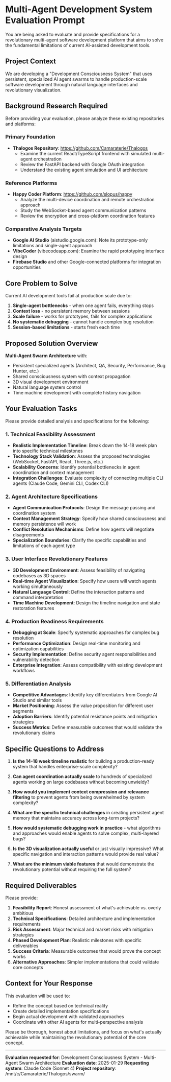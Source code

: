 # Multi-Agent Development System Evaluation Prompt

You are being asked to evaluate and provide specifications for a revolutionary multi-agent software development platform that aims to solve the fundamental limitations of current AI-assisted development tools.

## Project Context

We are developing a "Development Consciousness System" that uses persistent, specialized AI agent swarms to handle production-scale software development through natural language interfaces and revolutionary visualization.

## Background Research Required

Before providing your evaluation, please analyze these existing repositories and platforms:

### Primary Foundation
- **Thalogos Repository**: https://github.com/Camaraterie/Thalogos
  - Examine the current React/TypeScript frontend with simulated multi-agent orchestration
  - Review the FastAPI backend with Google OAuth integration
  - Understand the existing agent simulation and UI architecture

### Reference Platforms
- **Happy Coder Platform**: https://github.com/slopus/happy
  - Analyze the multi-device coordination and remote orchestration approach
  - Study the WebSocket-based agent communication patterns
  - Review the encryption and cross-platform coordination features

### Comparative Analysis Targets
- **Google AI Studio** (aistudio.google.com): Note its prototype-only limitations and single-agent approach
- **VibeCoder** (vibecodeapp.com): Examine the rapid prototyping interface design
- **Firebase Studio** and other Google-connected platforms for integration opportunities

## Core Problem to Solve

Current AI development tools fail at production scale due to:
1. **Single-agent bottlenecks** - when one agent fails, everything stops
2. **Context loss** - no persistent memory between sessions
3. **Scale failure** - works for prototypes, fails for complex applications
4. **No systematic debugging** - cannot handle complex bug resolution
5. **Session-based limitations** - starts fresh each time

## Proposed Solution Overview

**Multi-Agent Swarm Architecture** with:
- Persistent specialized agents (Architect, QA, Security, Performance, Bug Hunter, etc.)
- Shared consciousness system with context propagation
- 3D visual development environment
- Natural language system control
- Time machine development with complete history navigation

## Your Evaluation Tasks

Please provide detailed analysis and specifications for the following:

### 1. Technical Feasibility Assessment
- **Realistic Implementation Timeline**: Break down the 14-18 week plan into specific technical milestones
- **Technology Stack Validation**: Assess the proposed technologies (WebSocket, FastAPI, React, Three.js, etc.)
- **Scalability Concerns**: Identify potential bottlenecks in agent coordination and context management
- **Integration Challenges**: Evaluate complexity of connecting multiple CLI agents (Claude Code, Gemini CLI, Codex CLI)

### 2. Agent Architecture Specifications
- **Agent Communication Protocols**: Design the message passing and coordination system
- **Context Management Strategy**: Specify how shared consciousness and memory persistence will work
- **Conflict Resolution Mechanisms**: Define how agents will negotiate disagreements
- **Specialization Boundaries**: Clarify the specific capabilities and limitations of each agent type

### 3. User Interface Revolutionary Features
- **3D Development Environment**: Assess feasibility of navigating codebases as 3D spaces
- **Real-time Agent Visualization**: Specify how users will watch agents working simultaneously
- **Natural Language Control**: Define the interaction patterns and command interpretation
- **Time Machine Development**: Design the timeline navigation and state restoration features

### 4. Production Readiness Requirements
- **Debugging at Scale**: Specify systematic approaches for complex bug resolution
- **Performance Optimization**: Design real-time monitoring and optimization capabilities
- **Security Implementation**: Define security agent responsibilities and vulnerability detection
- **Enterprise Integration**: Assess compatibility with existing development workflows

### 5. Differentiation Analysis
- **Competitive Advantages**: Identify key differentiators from Google AI Studio and similar tools
- **Market Positioning**: Assess the value proposition for different user segments
- **Adoption Barriers**: Identify potential resistance points and mitigation strategies
- **Success Metrics**: Define measurable outcomes that would validate the revolutionary claims

## Specific Questions to Address

1. **Is the 14-18 week timeline realistic** for building a production-ready system that handles enterprise-scale complexity?

2. **Can agent coordination actually scale** to hundreds of specialized agents working on large codebases without becoming unwieldy?

3. **How would you implement context compression and relevance filtering** to prevent agents from being overwhelmed by system complexity?

4. **What are the specific technical challenges** in creating persistent agent memory that maintains accuracy across long-term projects?

5. **How would systematic debugging work in practice** - what algorithms and approaches would enable agents to solve complex, multi-layered bugs?

6. **Is the 3D visualization actually useful** or just visually impressive? What specific navigation and interaction patterns would provide real value?

7. **What are the minimum viable features** that would demonstrate the revolutionary potential without requiring the full system?

## Required Deliverables

Please provide:

1. **Feasibility Report**: Honest assessment of what's achievable vs. overly ambitious
2. **Technical Specifications**: Detailed architecture and implementation requirements
3. **Risk Assessment**: Major technical and market risks with mitigation strategies
4. **Phased Development Plan**: Realistic milestones with specific deliverables
5. **Success Criteria**: Measurable outcomes that would prove the concept works
6. **Alternative Approaches**: Simpler implementations that could validate core concepts

## Context for Your Response

This evaluation will be used to:
- Refine the concept based on technical reality
- Create detailed implementation specifications
- Begin actual development with validated approaches
- Coordinate with other AI agents for multi-perspective analysis

Please be thorough, honest about limitations, and focus on what's actually achievable while maintaining the revolutionary potential of the core concept.

---

**Evaluation requested for**: Development Consciousness System - Multi-Agent Swarm Architecture
**Evaluation date**: 2025-01-29
**Requesting system**: Claude Code (Sonnet 4)
**Project repository**: /mnt/c/Camaraterie/Thalogos/swarm/